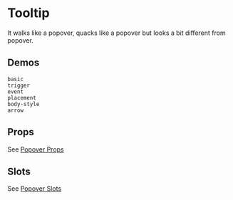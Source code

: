 # Tooltip

It walks like a popover, quacks like a popover but looks a bit different from popover.

## Demos

```demo
basic
trigger
event
placement
body-style
arrow
```

## Props

See [Popover Props](popover#Props)

## Slots

See [Popover Slots](popover#Slots)
